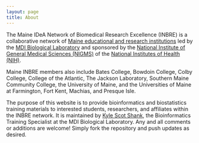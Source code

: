 ```yaml
---
layout: page
title: About
---
```


The Maine IDeA Network of Biomedical Research Excellence (INBRE) is a collaborative network of [Maine educational and research institutions](https://inbre.maineidea.net/about-inbre/) led by the [MDI Biological Laboratory](https://inbre.maineidea.net/about-inbre/mdi-biological-laboratory/) and sponsored by the [National Institute of General Medical Sciences (NIGMS)](https://www.nigms.nih.gov/research/crcb/IDeA/Pages/default.aspx) of the [National Institutes of Health (NIH)](https://www.nih.gov).

Maine INBRE members also include Bates College, Bowdoin College, Colby College, College of the Atlantic, The Jackson Laboratory, Southern Maine Community College, the University of Maine, and the Universities of Maine at Farmington, Fort Kent, Machias, and Presque Isle.

The purpose of this website is to provide bioinformatics and biostatistics training materials to interested students, researchers, and affiliates within the INBRE network. It is maintained by [Kyle Scot Shank](https://kylescotshank.github.io), the Bioinformatics Training Specialist at the MDI Biological Laboratory. Any and all comments or additions are welcome! Simply fork the repository and push updates as desired.

